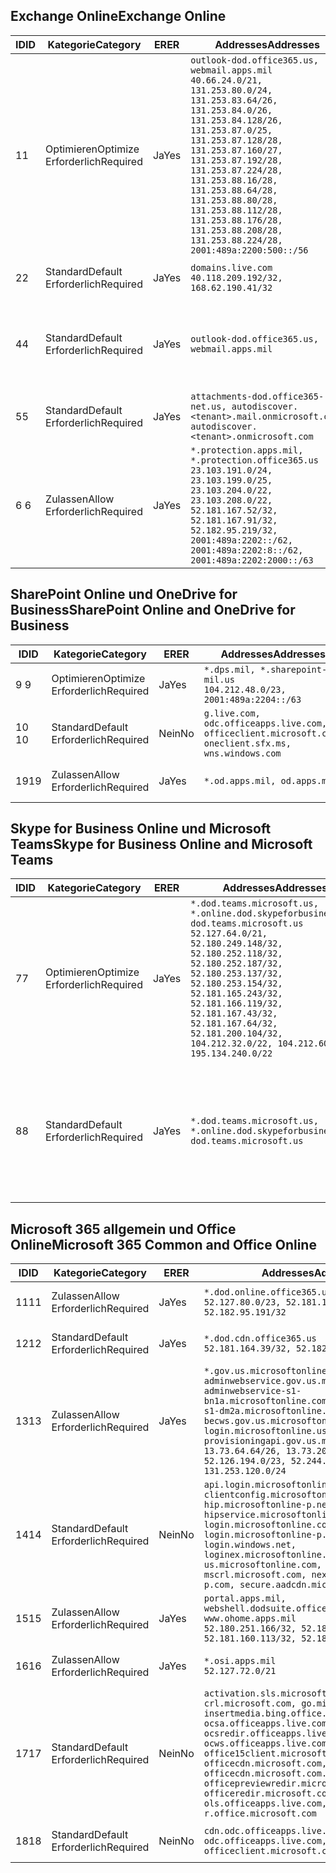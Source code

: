 <!--THIS FILE IS AUTOMATICALLY GENERATED. MANUAL CHANGES WILL BE OVERWRITTEN.-->
<!--Please contact the Office 365 Endpoints team with any questions.-->
<!--USGovDoD endpoints version 2019021200-->
<!--File generated 2019-02-12 17:00:06.9233-->

## <a name="exchange-online"></a><span data-ttu-id="7db9d-101">Exchange Online</span><span class="sxs-lookup"><span data-stu-id="7db9d-101">Exchange Online</span></span>

<span data-ttu-id="7db9d-102">ID</span><span class="sxs-lookup"><span data-stu-id="7db9d-102">ID</span></span> | <span data-ttu-id="7db9d-103">Kategorie</span><span class="sxs-lookup"><span data-stu-id="7db9d-103">Category</span></span> | <span data-ttu-id="7db9d-104">ER</span><span class="sxs-lookup"><span data-stu-id="7db9d-104">ER</span></span> | <span data-ttu-id="7db9d-105">Addresses</span><span class="sxs-lookup"><span data-stu-id="7db9d-105">Addresses</span></span> | <span data-ttu-id="7db9d-106">Ports</span><span class="sxs-lookup"><span data-stu-id="7db9d-106">Ports</span></span>
-- | -------------------- | --- | ---------------------------------------------------------------------------------------------------------------------------------------------------------------------------------------------------------------------------------------------------------------------------------------------------------------------------------------------------------------------------------------------- | -------------------------------
<span data-ttu-id="7db9d-107">1</span><span class="sxs-lookup"><span data-stu-id="7db9d-107">1</span></span> | <span data-ttu-id="7db9d-108">Optimieren</span><span class="sxs-lookup"><span data-stu-id="7db9d-108">Optimize</span></span><BR><span data-ttu-id="7db9d-109">Erforderlich</span><span class="sxs-lookup"><span data-stu-id="7db9d-109">Required</span></span> | <span data-ttu-id="7db9d-110">Ja</span><span class="sxs-lookup"><span data-stu-id="7db9d-110">Yes</span></span> | `outlook-dod.office365.us, webmail.apps.mil`<BR>`40.66.24.0/21, 131.253.80.0/24, 131.253.83.64/26, 131.253.84.0/26, 131.253.84.128/26, 131.253.87.0/25, 131.253.87.128/28, 131.253.87.160/27, 131.253.87.192/28, 131.253.87.224/28, 131.253.88.16/28, 131.253.88.64/28, 131.253.88.80/28, 131.253.88.112/28, 131.253.88.176/28, 131.253.88.208/28, 131.253.88.224/28, 2001:489a:2200:500::/56` | <span data-ttu-id="7db9d-111">**TCP:** 443, 80</span><span class="sxs-lookup"><span data-stu-id="7db9d-111">**TCP:** 443, 80</span></span>
<span data-ttu-id="7db9d-112">2</span><span class="sxs-lookup"><span data-stu-id="7db9d-112">2</span></span> | <span data-ttu-id="7db9d-113">Standard</span><span class="sxs-lookup"><span data-stu-id="7db9d-113">Default</span></span><BR><span data-ttu-id="7db9d-114">Erforderlich</span><span class="sxs-lookup"><span data-stu-id="7db9d-114">Required</span></span> | <span data-ttu-id="7db9d-115">Ja</span><span class="sxs-lookup"><span data-stu-id="7db9d-115">Yes</span></span> | `domains.live.com`<BR>`40.118.209.192/32, 168.62.190.41/32` | <span data-ttu-id="7db9d-116">**TCP:** 443, 80</span><span class="sxs-lookup"><span data-stu-id="7db9d-116">**TCP:** 443, 80</span></span>
<span data-ttu-id="7db9d-117">4</span><span class="sxs-lookup"><span data-stu-id="7db9d-117">4</span></span> | <span data-ttu-id="7db9d-118">Standard</span><span class="sxs-lookup"><span data-stu-id="7db9d-118">Default</span></span><BR><span data-ttu-id="7db9d-119">Erforderlich</span><span class="sxs-lookup"><span data-stu-id="7db9d-119">Required</span></span> | <span data-ttu-id="7db9d-120">Ja</span><span class="sxs-lookup"><span data-stu-id="7db9d-120">Yes</span></span> | `outlook-dod.office365.us, webmail.apps.mil` | <span data-ttu-id="7db9d-121">**TCP:** 143, 25, 587, 993, 995</span><span class="sxs-lookup"><span data-stu-id="7db9d-121">**TCP:** 143, 25, 587, 993, 995</span></span>
<span data-ttu-id="7db9d-122">5</span><span class="sxs-lookup"><span data-stu-id="7db9d-122">5</span></span> | <span data-ttu-id="7db9d-123">Standard</span><span class="sxs-lookup"><span data-stu-id="7db9d-123">Default</span></span><BR><span data-ttu-id="7db9d-124">Erforderlich</span><span class="sxs-lookup"><span data-stu-id="7db9d-124">Required</span></span> | <span data-ttu-id="7db9d-125">Ja</span><span class="sxs-lookup"><span data-stu-id="7db9d-125">Yes</span></span> | `attachments-dod.office365-net.us, autodiscover.<tenant>.mail.onmicrosoft.com, autodiscover.<tenant>.onmicrosoft.com` | <span data-ttu-id="7db9d-126">**TCP:** 443, 80</span><span class="sxs-lookup"><span data-stu-id="7db9d-126">**TCP:** 443, 80</span></span>
<span data-ttu-id="7db9d-127">6 </span><span class="sxs-lookup"><span data-stu-id="7db9d-127">6</span></span> | <span data-ttu-id="7db9d-128">Zulassen</span><span class="sxs-lookup"><span data-stu-id="7db9d-128">Allow</span></span><BR><span data-ttu-id="7db9d-129">Erforderlich</span><span class="sxs-lookup"><span data-stu-id="7db9d-129">Required</span></span> | <span data-ttu-id="7db9d-130">Ja</span><span class="sxs-lookup"><span data-stu-id="7db9d-130">Yes</span></span> | `*.protection.apps.mil, *.protection.office365.us`<BR>`23.103.191.0/24, 23.103.199.0/25, 23.103.204.0/22, 23.103.208.0/22, 52.181.167.52/32, 52.181.167.91/32, 52.182.95.219/32, 2001:489a:2202::/62, 2001:489a:2202:8::/62, 2001:489a:2202:2000::/63` | <span data-ttu-id="7db9d-131">**TCP:** 25, 443</span><span class="sxs-lookup"><span data-stu-id="7db9d-131">**TCP:** 25, 443</span></span>

## <a name="sharepoint-online-and-onedrive-for-business"></a><span data-ttu-id="7db9d-132">SharePoint Online und OneDrive for Business</span><span class="sxs-lookup"><span data-stu-id="7db9d-132">SharePoint Online and OneDrive for Business</span></span>

<span data-ttu-id="7db9d-133">ID</span><span class="sxs-lookup"><span data-stu-id="7db9d-133">ID</span></span> | <span data-ttu-id="7db9d-134">Kategorie</span><span class="sxs-lookup"><span data-stu-id="7db9d-134">Category</span></span> | <span data-ttu-id="7db9d-135">ER</span><span class="sxs-lookup"><span data-stu-id="7db9d-135">ER</span></span> | <span data-ttu-id="7db9d-136">Addresses</span><span class="sxs-lookup"><span data-stu-id="7db9d-136">Addresses</span></span> | <span data-ttu-id="7db9d-137">Ports</span><span class="sxs-lookup"><span data-stu-id="7db9d-137">Ports</span></span>
-- | -------------------- | --- | ---------------------------------------------------------------------------------------------------- | ----------------
<span data-ttu-id="7db9d-138">9 </span><span class="sxs-lookup"><span data-stu-id="7db9d-138">9</span></span> | <span data-ttu-id="7db9d-139">Optimieren</span><span class="sxs-lookup"><span data-stu-id="7db9d-139">Optimize</span></span><BR><span data-ttu-id="7db9d-140">Erforderlich</span><span class="sxs-lookup"><span data-stu-id="7db9d-140">Required</span></span> | <span data-ttu-id="7db9d-141">Ja</span><span class="sxs-lookup"><span data-stu-id="7db9d-141">Yes</span></span> | `*.dps.mil, *.sharepoint-mil.us`<BR>`104.212.48.0/23, 2001:489a:2204::/63` | <span data-ttu-id="7db9d-142">**TCP:** 443, 80</span><span class="sxs-lookup"><span data-stu-id="7db9d-142">**TCP:** 443, 80</span></span>
<span data-ttu-id="7db9d-143">10 </span><span class="sxs-lookup"><span data-stu-id="7db9d-143">10</span></span> | <span data-ttu-id="7db9d-144">Standard</span><span class="sxs-lookup"><span data-stu-id="7db9d-144">Default</span></span><BR><span data-ttu-id="7db9d-145">Erforderlich</span><span class="sxs-lookup"><span data-stu-id="7db9d-145">Required</span></span> | <span data-ttu-id="7db9d-146">Nein</span><span class="sxs-lookup"><span data-stu-id="7db9d-146">No</span></span> | `g.live.com, odc.officeapps.live.com, officeclient.microsoft.com, oneclient.sfx.ms, wns.windows.com` | <span data-ttu-id="7db9d-147">**TCP:** 443, 80</span><span class="sxs-lookup"><span data-stu-id="7db9d-147">**TCP:** 443, 80</span></span>
<span data-ttu-id="7db9d-148">19</span><span class="sxs-lookup"><span data-stu-id="7db9d-148">19</span></span> | <span data-ttu-id="7db9d-149">Zulassen</span><span class="sxs-lookup"><span data-stu-id="7db9d-149">Allow</span></span><BR><span data-ttu-id="7db9d-150">Erforderlich</span><span class="sxs-lookup"><span data-stu-id="7db9d-150">Required</span></span> | <span data-ttu-id="7db9d-151">Ja</span><span class="sxs-lookup"><span data-stu-id="7db9d-151">Yes</span></span> | `*.od.apps.mil, od.apps.mil` | <span data-ttu-id="7db9d-152">**TCP:** 443, 80</span><span class="sxs-lookup"><span data-stu-id="7db9d-152">**TCP:** 443, 80</span></span>

## <a name="skype-for-business-online-and-microsoft-teams"></a><span data-ttu-id="7db9d-153">Skype for Business Online und Microsoft Teams</span><span class="sxs-lookup"><span data-stu-id="7db9d-153">Skype for Business Online and Microsoft Teams</span></span>

<span data-ttu-id="7db9d-154">ID</span><span class="sxs-lookup"><span data-stu-id="7db9d-154">ID</span></span> | <span data-ttu-id="7db9d-155">Kategorie</span><span class="sxs-lookup"><span data-stu-id="7db9d-155">Category</span></span> | <span data-ttu-id="7db9d-156">ER</span><span class="sxs-lookup"><span data-stu-id="7db9d-156">ER</span></span> | <span data-ttu-id="7db9d-157">Addresses</span><span class="sxs-lookup"><span data-stu-id="7db9d-157">Addresses</span></span> | <span data-ttu-id="7db9d-158">Ports</span><span class="sxs-lookup"><span data-stu-id="7db9d-158">Ports</span></span>
-- | -------------------- | --- | -------------------------------------------------------------------------------------------------------------------------------------------------------------------------------------------------------------------------------------------------------------------------------------------------------------------------------------------------------- | --------------------------------------------------
<span data-ttu-id="7db9d-159">7</span><span class="sxs-lookup"><span data-stu-id="7db9d-159">7</span></span> | <span data-ttu-id="7db9d-160">Optimieren</span><span class="sxs-lookup"><span data-stu-id="7db9d-160">Optimize</span></span><BR><span data-ttu-id="7db9d-161">Erforderlich</span><span class="sxs-lookup"><span data-stu-id="7db9d-161">Required</span></span> | <span data-ttu-id="7db9d-162">Ja</span><span class="sxs-lookup"><span data-stu-id="7db9d-162">Yes</span></span> | `*.dod.teams.microsoft.us, *.online.dod.skypeforbusiness.us, dod.teams.microsoft.us`<BR>`52.127.64.0/21, 52.180.249.148/32, 52.180.252.118/32, 52.180.252.187/32, 52.180.253.137/32, 52.180.253.154/32, 52.181.165.243/32, 52.181.166.119/32, 52.181.167.43/32, 52.181.167.64/32, 52.181.200.104/32, 104.212.32.0/22, 104.212.60.0/23, 195.134.240.0/22` | <span data-ttu-id="7db9d-163">**TCP:** 443</span><span class="sxs-lookup"><span data-stu-id="7db9d-163">**TCP:** 443</span></span><BR><span data-ttu-id="7db9d-164">**UDP:** 3478, 3479, 3480, 3481</span><span class="sxs-lookup"><span data-stu-id="7db9d-164">**UDP:** 3478, 3479, 3480, 3481</span></span>
<span data-ttu-id="7db9d-165">8</span><span class="sxs-lookup"><span data-stu-id="7db9d-165">8</span></span> | <span data-ttu-id="7db9d-166">Standard</span><span class="sxs-lookup"><span data-stu-id="7db9d-166">Default</span></span><BR><span data-ttu-id="7db9d-167">Erforderlich</span><span class="sxs-lookup"><span data-stu-id="7db9d-167">Required</span></span> | <span data-ttu-id="7db9d-168">Ja</span><span class="sxs-lookup"><span data-stu-id="7db9d-168">Yes</span></span> | `*.dod.teams.microsoft.us, *.online.dod.skypeforbusiness.us, dod.teams.microsoft.us` | <span data-ttu-id="7db9d-169">**TCP:** 5061, 50000-59999</span><span class="sxs-lookup"><span data-stu-id="7db9d-169">**TCP:** 5061, 50000-59999</span></span><BR><span data-ttu-id="7db9d-170">**UDP:** 50000-59999</span><span class="sxs-lookup"><span data-stu-id="7db9d-170">**UDP:** 50000-59999</span></span>

## <a name="microsoft-365-common-and-office-online"></a><span data-ttu-id="7db9d-171">Microsoft 365 allgemein und Office Online</span><span class="sxs-lookup"><span data-stu-id="7db9d-171">Microsoft 365 Common and Office Online</span></span>

<span data-ttu-id="7db9d-172">ID</span><span class="sxs-lookup"><span data-stu-id="7db9d-172">ID</span></span> | <span data-ttu-id="7db9d-173">Kategorie</span><span class="sxs-lookup"><span data-stu-id="7db9d-173">Category</span></span> | <span data-ttu-id="7db9d-174">ER</span><span class="sxs-lookup"><span data-stu-id="7db9d-174">ER</span></span> | <span data-ttu-id="7db9d-175">Addresses</span><span class="sxs-lookup"><span data-stu-id="7db9d-175">Addresses</span></span> | <span data-ttu-id="7db9d-176">Ports</span><span class="sxs-lookup"><span data-stu-id="7db9d-176">Ports</span></span>
-- | ------------------- | --- | ---------------------------------------------------------------------------------------------------------------------------------------------------------------------------------------------------------------------------------------------------------------------------------------------------------------------------------------------------------------------------------------------- | ----------------
<span data-ttu-id="7db9d-177">11</span><span class="sxs-lookup"><span data-stu-id="7db9d-177">11</span></span> | <span data-ttu-id="7db9d-178">Zulassen</span><span class="sxs-lookup"><span data-stu-id="7db9d-178">Allow</span></span><BR><span data-ttu-id="7db9d-179">Erforderlich</span><span class="sxs-lookup"><span data-stu-id="7db9d-179">Required</span></span> | <span data-ttu-id="7db9d-180">Ja</span><span class="sxs-lookup"><span data-stu-id="7db9d-180">Yes</span></span> | `*.dod.online.office365.us`<BR>`52.127.80.0/23, 52.181.164.39/32, 52.182.95.191/32` | <span data-ttu-id="7db9d-181">**TCP:** 443</span><span class="sxs-lookup"><span data-stu-id="7db9d-181">**TCP:** 443</span></span>
<span data-ttu-id="7db9d-182">12</span><span class="sxs-lookup"><span data-stu-id="7db9d-182">12</span></span> | <span data-ttu-id="7db9d-183">Standard</span><span class="sxs-lookup"><span data-stu-id="7db9d-183">Default</span></span><BR><span data-ttu-id="7db9d-184">Erforderlich</span><span class="sxs-lookup"><span data-stu-id="7db9d-184">Required</span></span> | <span data-ttu-id="7db9d-185">Ja</span><span class="sxs-lookup"><span data-stu-id="7db9d-185">Yes</span></span> | `*.dod.cdn.office365.us`<BR>`52.181.164.39/32, 52.182.95.191/32` | <span data-ttu-id="7db9d-186">**TCP:** 443</span><span class="sxs-lookup"><span data-stu-id="7db9d-186">**TCP:** 443</span></span>
<span data-ttu-id="7db9d-187">13</span><span class="sxs-lookup"><span data-stu-id="7db9d-187">13</span></span> | <span data-ttu-id="7db9d-188">Zulassen</span><span class="sxs-lookup"><span data-stu-id="7db9d-188">Allow</span></span><BR><span data-ttu-id="7db9d-189">Erforderlich</span><span class="sxs-lookup"><span data-stu-id="7db9d-189">Required</span></span> | <span data-ttu-id="7db9d-190">Ja</span><span class="sxs-lookup"><span data-stu-id="7db9d-190">Yes</span></span> | `*.gov.us.microsoftonline.com, adminwebservice.gov.us.microsoftonline.com, adminwebservice-s1-bn1a.microsoftonline.com, adminwebservice-s1-dm2a.microsoftonline.com, becws.gov.us.microsoftonline.com, login.microsoftonline.us, provisioningapi.gov.us.microsoftonline.com`<BR>`13.73.64.64/26, 13.73.208.128/25, 52.126.194.0/23, 52.244.120.128/25, 131.253.120.0/24` | <span data-ttu-id="7db9d-191">**TCP:** 443</span><span class="sxs-lookup"><span data-stu-id="7db9d-191">**TCP:** 443</span></span>
<span data-ttu-id="7db9d-192">14</span><span class="sxs-lookup"><span data-stu-id="7db9d-192">14</span></span> | <span data-ttu-id="7db9d-193">Standard</span><span class="sxs-lookup"><span data-stu-id="7db9d-193">Default</span></span><BR><span data-ttu-id="7db9d-194">Erforderlich</span><span class="sxs-lookup"><span data-stu-id="7db9d-194">Required</span></span> | <span data-ttu-id="7db9d-195">Nein</span><span class="sxs-lookup"><span data-stu-id="7db9d-195">No</span></span> | `api.login.microsoftonline.com, clientconfig.microsoftonline-p.net, hip.microsoftonline-p.net, hipservice.microsoftonline.com, login.microsoftonline.com, login.microsoftonline-p.com, login.windows.net, loginex.microsoftonline.com, login-us.microsoftonline.com, mscrl.microsoft.com, nexus.microsoftonline-p.com, secure.aadcdn.microsoftonline-p.com` | <span data-ttu-id="7db9d-196">**TCP:** 443</span><span class="sxs-lookup"><span data-stu-id="7db9d-196">**TCP:** 443</span></span>
<span data-ttu-id="7db9d-197">15</span><span class="sxs-lookup"><span data-stu-id="7db9d-197">15</span></span> | <span data-ttu-id="7db9d-198">Zulassen</span><span class="sxs-lookup"><span data-stu-id="7db9d-198">Allow</span></span><BR><span data-ttu-id="7db9d-199">Erforderlich</span><span class="sxs-lookup"><span data-stu-id="7db9d-199">Required</span></span> | <span data-ttu-id="7db9d-200">Ja</span><span class="sxs-lookup"><span data-stu-id="7db9d-200">Yes</span></span> | `portal.apps.mil, webshell.dodsuite.office365.us, www.ohome.apps.mil`<BR>`52.180.251.166/32, 52.181.160.19/32, 52.181.160.113/32, 52.182.92.132/32` | <span data-ttu-id="7db9d-201">**TCP:** 443</span><span class="sxs-lookup"><span data-stu-id="7db9d-201">**TCP:** 443</span></span>
<span data-ttu-id="7db9d-202">16</span><span class="sxs-lookup"><span data-stu-id="7db9d-202">16</span></span> | <span data-ttu-id="7db9d-203">Zulassen</span><span class="sxs-lookup"><span data-stu-id="7db9d-203">Allow</span></span><BR><span data-ttu-id="7db9d-204">Erforderlich</span><span class="sxs-lookup"><span data-stu-id="7db9d-204">Required</span></span> | <span data-ttu-id="7db9d-205">Ja</span><span class="sxs-lookup"><span data-stu-id="7db9d-205">Yes</span></span> | `*.osi.apps.mil`<BR>`52.127.72.0/21` | <span data-ttu-id="7db9d-206">**TCP:** 443</span><span class="sxs-lookup"><span data-stu-id="7db9d-206">**TCP:** 443</span></span>
<span data-ttu-id="7db9d-207">17</span><span class="sxs-lookup"><span data-stu-id="7db9d-207">17</span></span> | <span data-ttu-id="7db9d-208">Standard</span><span class="sxs-lookup"><span data-stu-id="7db9d-208">Default</span></span><BR><span data-ttu-id="7db9d-209">Erforderlich</span><span class="sxs-lookup"><span data-stu-id="7db9d-209">Required</span></span> | <span data-ttu-id="7db9d-210">Nein</span><span class="sxs-lookup"><span data-stu-id="7db9d-210">No</span></span> | `activation.sls.microsoft.com, crl.microsoft.com, go.microsoft.com, insertmedia.bing.office.net, ocsa.officeapps.live.com, ocsredir.officeapps.live.com, ocws.officeapps.live.com, office15client.microsoft.com, officecdn.microsoft.com, officecdn.microsoft.com.edgesuite.net, officepreviewredir.microsoft.com, officeredir.microsoft.com, ols.officeapps.live.com, r.office.microsoft.com` | <span data-ttu-id="7db9d-211">**TCP:** 443, 80</span><span class="sxs-lookup"><span data-stu-id="7db9d-211">**TCP:** 443, 80</span></span>
<span data-ttu-id="7db9d-212">18</span><span class="sxs-lookup"><span data-stu-id="7db9d-212">18</span></span> | <span data-ttu-id="7db9d-213">Standard</span><span class="sxs-lookup"><span data-stu-id="7db9d-213">Default</span></span><BR><span data-ttu-id="7db9d-214">Erforderlich</span><span class="sxs-lookup"><span data-stu-id="7db9d-214">Required</span></span> | <span data-ttu-id="7db9d-215">Nein</span><span class="sxs-lookup"><span data-stu-id="7db9d-215">No</span></span> | `cdn.odc.officeapps.live.com, odc.officeapps.live.com, officeclient.microsoft.com` | <span data-ttu-id="7db9d-216">**TCP:** 443, 80</span><span class="sxs-lookup"><span data-stu-id="7db9d-216">**TCP:** 443, 80</span></span>
